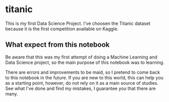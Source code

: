 # titanic
This is my first Data Science Project. I've choosen the Titanic dataset because it is the first competition available on Kaggle.

## What expect from this notebook
Be aware that this was my first attempt of doing a Machine Learning and Data Science project, so the main purpose of this notebook was to learning.

There are errors and improvements to be maid, so I pretend to come back to this notebook in the future. If you are new to this world, this can help you as a starting point, however, do not rely on it as a main source of studies. See what I've done and find my mistakes, I guarantee you that there are many.
